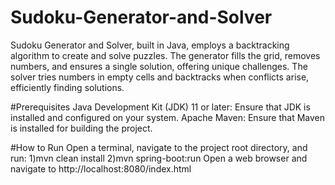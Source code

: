 # Sudoku-Generator-and-Solver
Sudoku Generator and Solver, built in Java, employs a backtracking algorithm to create and solve puzzles. The generator fills the grid, removes numbers, and ensures a single solution, offering unique challenges. The solver tries numbers in empty cells and backtracks when conflicts arise, efficiently finding solutions.

#Prerequisites
Java Development Kit (JDK) 11 or later: Ensure that JDK is installed and configured on your system.
Apache Maven: Ensure that Maven is installed for building the project.

#How to Run
Open a terminal, navigate to the project root directory, and run:
1)mvn clean install
2)mvn spring-boot:run
Open a web browser and navigate to http://localhost:8080/index.html
